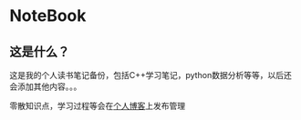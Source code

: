# NoteBook

## 这是什么？

这是我的个人读书笔记备份，包括C++学习笔记，python数据分析等等，以后还会添加其他内容。。。

零散知识点，学习过程等会在[个人博客](https://yangmiemie99.github.io/)上发布管理